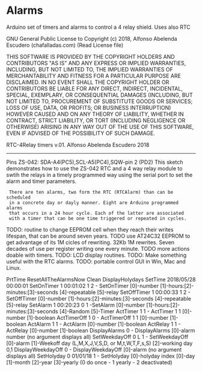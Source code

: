 # Alarms
Arduino set of timers and alarms to control a 4 relay shield. Uses also RTC

GNU General Public License to Copyright (c) 2018, Alfonso Abelenda Escudero (chafalladas.com) (Read License file)

THIS SOFTWARE IS PROVIDED BY THE COPYRIGHT HOLDERS AND CONTRIBUTORS "AS IS" AND ANY EXPRESS OR IMPLIED WARRANTIES, INCLUDING, BUT NOT LIMITED TO, THE IMPLIED WARRANTIES OF MERCHANTABILITY AND FITNESS FOR A PARTICULAR PURPOSE ARE DISCLAIMED. IN NO EVENT SHALL THE COPYRIGHT HOLDER OR CONTRIBUTORS BE LIABLE FOR ANY DIRECT, INDIRECT, INCIDENTAL, SPECIAL, EXEMPLARY, OR CONSEQUENTIAL DAMAGES (INCLUDING, BUT NOT LIMITED TO, PROCUREMENT OF SUBSTITUTE GOODS OR SERVICES; LOSS OF USE, DATA, OR PROFITS; OR BUSINESS INTERRUPTION) HOWEVER CAUSED AND ON ANY THEORY OF LIABILITY, WHETHER IN CONTRACT, STRICT LIABILITY, OR TORT (INCLUDING NEGLIGENCE OR OTHERWISE) ARISING IN ANY WAY OUT OF THE USE OF THIS SOFTWARE, EVEN IF ADVISED OF THE POSSIBILITY OF SUCH DAMAGE.

RTC-4Relay timers v.01. Alfonso Abelenda Escudero 2018
******************************************************************************
 Pins
	 ZS-042: SDA-A4(PC5),SCL-A5(PC4),SQW-pin 2 (PD2)
	 This sketch demonstrates how to use the ZS-042 RTC
	 and a 4 way relay module to swtih the relays in a timely programmed way
	 using the serial port to set the alarm and timer parameters.

	 There are ten alarms, two form the RTC (RTCAlarm) than can be scheduled 
	 in a concrete day or dayly manner. Eight are Arduino programmed alarms
	 that occurs in a 24 hour cycle. Each of the latter are associated
	 with a timer that can be one time triggered or repeated in cycles.

TODO: routine to change EEPROM cell when they reach their writes lifespan, that can be around seven years.
TODO use AT24C32 EEPROM to get advantage of its 1M cicles of rewriting. 32Kb 1M rewrites. Seven decades of use per register writing one every minute.
TODO more actions doable with timers.
TODO: LCD display routines.
TODO: Make something useful with the RTC alarms.
TODO: portable control GUI in Win, Mac and Linux.


PrtTime
ResetAllTheAlarmsNow
Clean
DisplayHolydays
SetTime 2018/05/28 00:00:01
SetOnTimer 1 00:01:02 1 2 - SetOnTimer [0]-number [1]-hours:[2]-minutes:[3]-seconds [4]-repeatable [5]-relay
SetOffTimer 1 00:00:33 1 2 - SetOffTimer [0]-number [1]-hours:[2]-minutes:[3]-seconds [4]-repeatable [5]-relay
SetAlarm 1 00:20:23 0 1 -SetAlarm [0]-number [1]-hours:[2]-minutes:[3]-seconds [4]-Random [5]-Timer
ActTimer 1 1 - ActTimer 1 1 [0]-number [1]-boolean
ActTimerOff 1 0 - ActTimerOff 1 1 [0]-number [1]-boolean
ActAlarm 1 1 - ActAlarm [0]-number [1]-boolean
ActRelay 1 1 - ActRelay [0]-number [1]-boolean
DisplayAlarms 0 - DisplayAlarms [0]-alarm number (no argument displays all)
SetWeekdayOff 0 L 1 - SetWeekdayOff [0]-alarm [1]-Weekoff day (L,M,X,J,V,S,D, or M,t,W,T,F,s,S)  [2]-working day 0,1
DisplayWeekdayOff 0 - DisplayWeekdayOff [0]-alarm (no argument displays all)
SetHolyday 0 01/01/18 1 -  SetHolyday [0]-holyday index [0]-day [1]-month [2]-year [3]-yearly (0 do once - 1 yearly - 2 deactivated)
